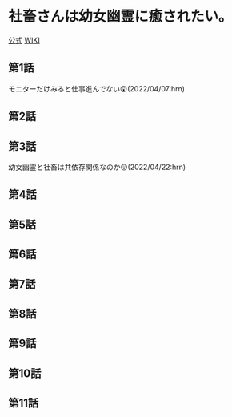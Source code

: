 # 社畜さんは幼女幽霊に癒されたい。

[公式](https://shachikusan.com/) 
[WIKI](https://ja.wikipedia.org/wiki/%E7%A4%BE%E7%95%9C%E3%81%95%E3%82%93%E3%81%AF%E5%B9%BC%E5%A5%B3%E5%B9%BD%E9%9C%8A%E3%81%AB%E7%99%92%E3%81%95%E3%82%8C%E3%81%9F%E3%81%84%E3%80%82) 

## 第1話

モニターだけみると仕事進んでない:astonished:(2022/04/07:hrn)

## 第2話

## 第3話

幼女幽霊と社畜は共依存関係なのか:astonished:(2022/04/22:hrn)

## 第4話

## 第5話

## 第6話

## 第7話

## 第8話

## 第9話

## 第10話

## 第11話
